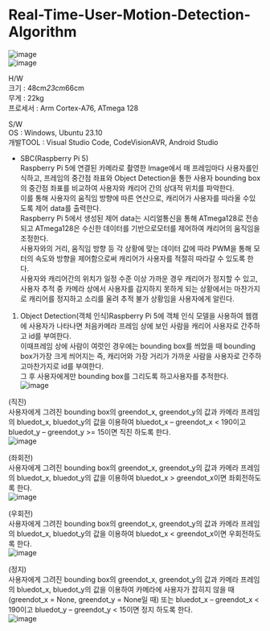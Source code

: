 # Real-Time-User-Motion-Detection-Algorithm

![image](https://github.com/user-attachments/assets/206ca974-7b8f-4c10-8ab1-d16bb9db2a63)  
![image](https://github.com/user-attachments/assets/5642e5c4-d13c-4fc2-90dd-15d7a697aeff)  


H/W  
크기 : 48cm*23cm*66cm  
무게 : 22kg  
프로세서 : Arm Cortex-A76, ATmega 128  

S/W  
OS : Windows, Ubuntu 23.10  
개발TOOL : Visual Studio Code, CodeVisionAVR, Android Studio  

- SBC(Raspberry Pi 5)  
Raspberry Pi 5에 연결된 카메라로 촬영한 Image에서 매 프레임마다 사용자를인식하고, 프레임의 중간점 좌표와 Object Detection을 통한 사용자 bounding box의 중간점 좌표를 비교하여 사용자와 캐리어 간의 상대적 위치를 파악한다.  
이를 통해 사용자의 움직임 방향에 따른 연산으로, 캐리어가 사용자를 따라올 수있도록 제어 data를 출력한다.  
Raspberry Pi 5에서 생성된 제어 data는 시리얼통신을 통해 ATmega128로 전송되고 ATmega128은 수신한 데이터를 기반으로모터를 제어하여 캐리어의 움직임을 조정한다.  
사용자와의 거리, 움직임 방향 등 각 상황에 맞는 데이터 값에 따라 PWM을 통해 모터의 속도와 방향을 제어함으로써 캐리어가 사용자를 적절히 따라갈 수 있도록 한다.  
사용자와 캐리어간의 위치가 일정 수준 이상 가까운 경우 캐리어가 정지할 수 있고, 사용자 추적 중 카메라 상에서 사용자를 감지하지 못하게 되는 상황에서는 마찬가지로 캐리어를 정지하고 소리를 울려 추적 불가 상황임을 사용자에게 알린다.  
1) Object Detection(객체 인식)Raspberry Pi 5에 객체 인식 모델을 사용하여 웹캠에 사용자가 나타나면 처음카메라 프레임 상에 보인 사람을 캐리어 사용자로 간주하고 id를 부여한다.  
이때프레임 상에 사람이 여럿인 경우에는 bounding box를 씌었을 때 bounding box가가장 크게 씌어지는 즉, 캐리어와 가장 거리가 가까운 사람을 사용자로 간주하고마찬가지로 id를 부여한다.  
그 후 사용자에게만 bounding box를 그리도록 하고사용자를 추적한다.  
![image](https://github.com/user-attachments/assets/d641079a-4f20-4cc6-8278-8572ce908963)  
  
(직진)  
사용자에게 그려진 bounding box의 greendot_x, greendot_y의 값과 카메라 프레임의 bluedot_x, bluedot_y의 값을 이용하여 bluedot_x – greendot_x < 190이고bluedot_y – greendot_y >= 15이면 직진 하도록 한다.  
![image](https://github.com/user-attachments/assets/d59fc64e-0e34-4a84-b4ee-48f1a2f82d1b)  
  
(좌회전)  
사용자에게 그려진 bounding box의 greendot_x, greendot_y의 값과 카메라 프레임의 bluedot_x, bluedot_y의 값을 이용하여 bluedot_x > greendot_x이면 좌회전하도록 한다.  
![image](https://github.com/user-attachments/assets/03c778c3-8f0d-4ba6-8a0b-b19af3ef0a2c)  
  
(우회전)  
사용자에게 그려진 bounding box의 greendot_x, greendot_y의 값과 카메라 프레임의 bluedot_x, bluedot_y의 값을 이용하여 bluedot_x < greendot_x이면 우회전하도록 한다.  
![image](https://github.com/user-attachments/assets/ddff1524-1f04-4a4e-8d0c-196ad7d610b0)  
  
(정지)  
사용자에게 그려진 bounding box의 greendot_x, greendot_y의 값과 카메라 프레임의 bluedot_x, bluedot_y의 값을 이용하여 카메라에 사용자가 잡히지 않을 때(greendot_x = None, greendot_y = None일 때) 또는 bluedot_x – greendot_x < 190이고 bluedot_y – greendot_y < 15이면 정지 하도록 한다.  
![image](https://github.com/user-attachments/assets/2152eb11-d5e6-45b1-a6f5-cd4dae74f3dc)  

